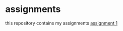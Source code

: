 # assignments
this repository contains my assignments
[assignment 1](http://localhost:8888/notebooks/Downloads/Assignment_week_2.ipynb)
